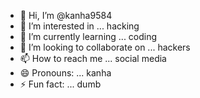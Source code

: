 - 👋 Hi, I’m @kanha9584
- 👀 I’m interested in ... hacking
- 🌱 I’m currently learning ... coding
- 💞️ I’m looking to collaborate on ... hackers
- 📫 How to reach me ... social media
- 😄 Pronouns: ... kanha
- ⚡ Fun fact: ... dumb


<!---
kanha9584/kanha9584 is a ✨ special ✨ repository because its `README.md` (this file) appears on your GitHub profile.
You can click the Preview link to take a look at your changes.
--->

